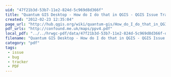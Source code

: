 ```yaml
---
uid: "47f21b3d-53b7-11e2-824d-5c969d8d366f"
title: "Quantum GIS Desktop - How do I do that in QGIS - QGIS Issue Tracking"
created: "2012-02-23 12:35:04"
page_url: "http://hub.qgis.org/wiki/quantum-gis/How_do_I_do_that_in_QGIS"
pdf_urls: "http://confound.me.uk/maps/ppv4.pdf"
local_pdf: "../../hrwgc-pdf/data/47f21b3d-53b7-11e2-824d-5c969d8d366f-quantum-gis-desktop-how-do-i-do-that-in-qgis-qgis-issue-tracking.pdf"
filename: "Quantum GIS Desktop - How do I do that in QGIS - QGIS Issue Tracking.html"
category: "pdf"
tags: 
 - issue
 - bug
 - tracker
 - PDF
---
```

